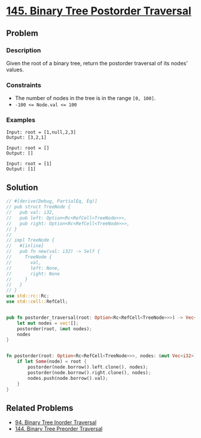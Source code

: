 # [145. Binary Tree Postorder Traversal](https://leetcode.com/problems/binary-tree-postorder-traversal/)

## Problem

### Description

Given the root of a binary tree, return the postorder traversal of its nodes'
values.

### Constraints

* The number of nodes in the tree is in the range `[0, 100]`.
* `-100 <= Node.val <= 100`

### Examples

```text
Input: root = [1,null,2,3]
Output: [3,2,1]
```

```text
Input: root = []
Output: []
```

```text
Input: root = [1]
Output: [1]
```

## Solution

```rust
// #[derive(Debug, PartialEq, Eq)]
// pub struct TreeNode {
//   pub val: i32,
//   pub left: Option<Rc<RefCell<TreeNode>>>,
//   pub right: Option<Rc<RefCell<TreeNode>>>,
// }
// 
// impl TreeNode {
//   #[inline]
//   pub fn new(val: i32) -> Self {
//     TreeNode {
//       val,
//       left: None,
//       right: None
//     }
//   }
// }
use std::rc::Rc;
use std::cell::RefCell;


pub fn postorder_traversal(root: Option<Rc<RefCell<TreeNode>>>) -> Vec<i32> {
    let mut nodes = vec![];
    postorder(root, &mut nodes);
    nodes
}


fn postorder(root: Option<Rc<RefCell<TreeNode>>>, nodes: &mut Vec<i32>) {
    if let Some(node) = root {
        postorder(node.borrow().left.clone(), nodes);
        postorder(node.borrow().right.clone(), nodes);
        nodes.push(node.borrow().val);
    }
}
```

## Related Problems

* [94. Binary Tree Inorder Traversal](/leetcode/000%20-%20099/94%20-%20Binary%20Tree%20Inorder%20Traversal.md)
* [144. Binary Tree Preorder Traversal](144%20-%20Binary%20Tree%20Preorder%20Traversal.md)
